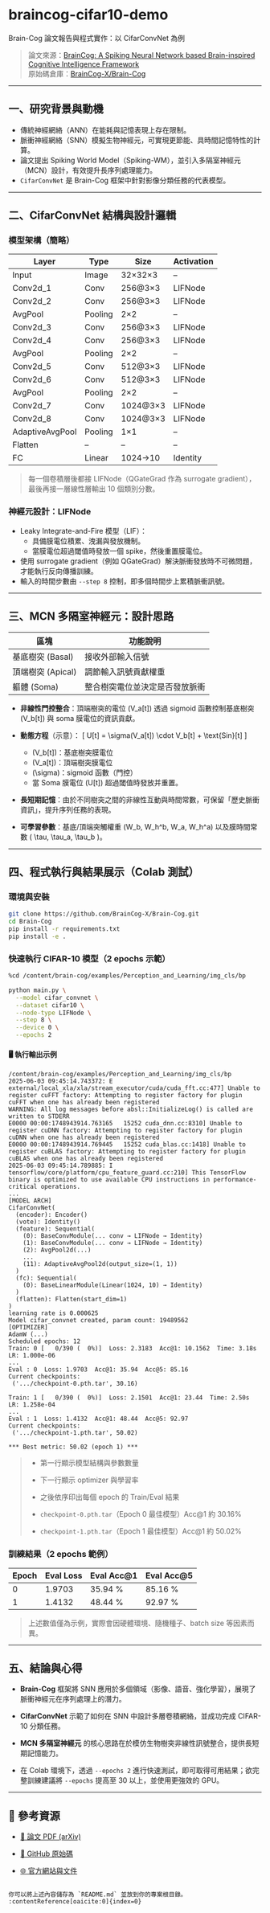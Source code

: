 # braincog-cifar10-demo
Brain-Cog 論文報告與程式實作：以 CifarConvNet 為例

> 論文來源：[BrainCog: A Spiking Neural Network based Brain-inspired Cognitive Intelligence Framework](https://arxiv.org/abs/2303.17469)  
> 原始碼倉庫：[BrainCog-X/Brain-Cog](https://github.com/BrainCog-X/Brain-Cog)

---

##  一、研究背景與動機

- 傳統神經網絡（ANN）在能耗與記憶表現上存在限制。  
- 脈衝神經網絡（SNN）模擬生物神經元，可實現更節能、具時間記憶特性的計算。  
- 論文提出 Spiking World Model（Spiking-WM），並引入多隔室神經元（MCN）設計，有效提升長序列處理能力。  
- `CifarConvNet` 是 Brain-Cog 框架中針對影像分類任務的代表模型。  

---

##  二、CifarConvNet 結構與設計邏輯

###  模型架構（簡略）

| Layer     | Type     | Size       | Activation |
|-----------|----------|------------|------------|
| Input     | Image    | 32×32×3    | –          |
| Conv2d_1  | Conv     | 256@3×3    | LIFNode    |
| Conv2d_2  | Conv     | 256@3×3    | LIFNode    |
| AvgPool   | Pooling  | 2×2        | –          |
| Conv2d_3  | Conv     | 256@3×3    | LIFNode    |
| Conv2d_4  | Conv     | 256@3×3    | LIFNode    |
| AvgPool   | Pooling  | 2×2        | –          |
| Conv2d_5  | Conv     | 512@3×3    | LIFNode    |
| Conv2d_6  | Conv     | 512@3×3    | LIFNode    |
| AvgPool   | Pooling  | 2×2        | –          |
| Conv2d_7  | Conv     | 1024@3×3   | LIFNode    |
| Conv2d_8  | Conv     | 1024@3×3   | LIFNode    |
| AdaptiveAvgPool | Pooling | 1×1    | –          |
| Flatten   | –        | –          | –          |
| FC        | Linear   | 1024→10    | Identity   |

> 每一個卷積層後都接 LIFNode（QGateGrad 作為 surrogate gradient），最後再接一層線性層輸出 10 個類別分數。

###  神經元設計：LIFNode

- Leaky Integrate-and-Fire 模型（LIF）：
  - 具備膜電位積累、洩漏與發放機制。  
  - 當膜電位超過閾值時發放一個 spike，然後重置膜電位。  
- 使用 surrogate gradient（例如 QGateGrad）解決脈衝發放時不可微問題，才能執行反向傳播訓練。  
- 輸入的時間步數由 `--step 8` 控制，即多個時間步上累積脈衝訊號。  

---

##  三、MCN 多隔室神經元：設計思路

| 區塊         | 功能說明                         |
|--------------|----------------------------------|
| 基底樹突 (Basal) | 接收外部輸入信號                   |
| 頂端樹突 (Apical) | 調節輸入訊號貢獻權重               |
| 軀體 (Soma)     | 整合樹突電位並決定是否發放脈衝         |

- **非線性門控整合**：頂端樹突的電位 \(V_a[t]\) 透過 sigmoid 函數控制基底樹突 \(V_b[t]\) 與 soma 膜電位的資訊貢獻。  
- **動態方程**（示意）：
  \[
    U[t] = \sigma(V_a[t]) \cdot V_b[t] + \text{Sin}[t]
  \]
  - \(V_b[t]\)：基底樹突膜電位  
  - \(V_a[t]\)：頂端樹突膜電位  
  - \(\sigma\)：sigmoid 函數（門控）  
  - 當 Soma 膜電位 \(U[t]\) 超過閾值時發放并重置。  

- **長短期記憶**：由於不同樹突之間的非線性互動與時間常數，可保留「歷史脈衝資訊」，提升序列任務的表現。  
- **可學習參數**：基底/頂端突觸權重 \(W_b, W_h^b, W_a, W_h^a\) 以及膜時間常數 \( \tau, \tau_a, \tau_b \)。  

---

##  四、程式執行與結果展示（Colab 測試）

###  環境與安裝

```bash
git clone https://github.com/BrainCog-X/Brain-Cog.git
cd Brain-Cog
pip install -r requirements.txt
pip install -e .
````

###  快速執行 CIFAR-10 模型（2 epochs 示範）

```bash
%cd /content/brain-cog/examples/Perception_and_Learning/img_cls/bp

python main.py \
  --model cifar_convnet \
  --dataset cifar10 \
  --node-type LIFNode \
  --step 8 \
  --device 0 \
  --epochs 2
```

#### 🖥 執行輸出示例

```
/content/brain-cog/examples/Perception_and_Learning/img_cls/bp
2025-06-03 09:45:14.743372: E external/local_xla/xla/stream_executor/cuda/cuda_fft.cc:477] Unable to register cuFFT factory: Attempting to register factory for plugin cuFFT when one has already been registered
WARNING: All log messages before absl::InitializeLog() is called are written to STDERR
E0000 00:00:1748943914.763165   15252 cuda_dnn.cc:8310] Unable to register cuDNN factory: Attempting to register factory for plugin cuDNN when one has already been registered
E0000 00:00:1748943914.769445   15252 cuda_blas.cc:1418] Unable to register cuBLAS factory: Attempting to register factory for plugin cuBLAS when one has already been registered
2025-06-03 09:45:14.789885: I tensorflow/core/platform/cpu_feature_guard.cc:210] This TensorFlow binary is optimized to use available CPU instructions in performance-critical operations.
...
[MODEL ARCH]
CifarConvNet(
  (encoder): Encoder()
  (vote): Identity()
  (feature): Sequential(
    (0): BaseConvModule(... conv → LIFNode → Identity)
    (1): BaseConvModule(... conv → LIFNode → Identity)
    (2): AvgPool2d(...)
    ...
    (11): AdaptiveAvgPool2d(output_size=(1, 1))
  )
  (fc): Sequential(
    (0): BaseLinearModule(Linear(1024, 10) → Identity)
  )
  (flatten): Flatten(start_dim=1)
)
learning rate is 0.000625
Model cifar_convnet created, param count: 19489562
[OPTIMIZER]
AdamW (...)
Scheduled epochs: 12
Train: 0 [   0/390 (  0%)]  Loss: 2.3183  Acc@1: 10.1562  Time: 3.18s  LR: 1.000e-06
...
Eval : 0  Loss: 1.9703  Acc@1: 35.94  Acc@5: 85.16
Current checkpoints:
 ('.../checkpoint-0.pth.tar', 30.16)

Train: 1 [   0/390 (  0%)]  Loss: 2.1501  Acc@1: 23.44  Time: 2.50s  LR: 1.258e-04
...
Eval : 1  Loss: 1.4132  Acc@1: 48.44  Acc@5: 92.97
Current checkpoints:
 ('.../checkpoint-1.pth.tar', 50.02)

*** Best metric: 50.02 (epoch 1) ***
```

> *   第一行顯示模型結構與參數數量
>     
> *   下一行顯示 optimizer 與學習率
>     
> *   之後依序印出每個 epoch 的 Train/Eval 結果
>     
> *   `checkpoint-0.pth.tar`（Epoch 0 最佳模型）Acc@1 約 30.16%
>     
> *   `checkpoint-1.pth.tar`（Epoch 1 最佳模型）Acc@1 約 50.02%
>     

###  訓練結果（2 epochs 範例）

| Epoch | Eval Loss | Eval Acc@1 | Eval Acc@5 |
| --- | --- | --- | --- |
| 0 | 1.9703 | 35.94 % | 85.16 % |
| 1 | 1.4132 | 48.44 % | 92.97 % |

> 上述數值僅為示例，實際會因硬體環境、隨機種子、batch size 等因素而異。

* * *

 五、結論與心得
----------

*   **Brain-Cog** 框架將 SNN 應用於多個領域（影像、語音、強化學習），展現了脈衝神經元在序列處理上的潛力。
    
*   **CifarConvNet** 示範了如何在 SNN 中設計多層卷積網絡，並成功完成 CIFAR-10 分類任務。
    
*   **MCN 多隔室神經元** 的核心思路在於模仿生物樹突非線性訊號整合，提供長短期記憶能力。
    
*   在 Colab 環境下，透過 `--epochs 2` 進行快速測試，即可取得可用結果；欲完整訓練建議將 `--epochs` 提高至 30 以上，並使用更強效的 GPU。
    

* * *

📎 參考資源
-------

*   [📄 論文 PDF (arXiv)](https://arxiv.org/pdf/2303.17469)
    
*   [📂 GitHub 原始碼](https://github.com/BrainCog-X/Brain-Cog)
    
*   [🌐 官方網站與文件](http://www.brain-cog.network/)
    

```

你可以將上述內容儲存為 `README.md` 並放到你的專案根目錄。 ​:contentReference[oaicite:0]{index=0}​
```
